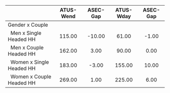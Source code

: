 
|                      |    ATUS-Wend |     ASEC-Gap |    ATUS-Wday |     ASEC-Gap |
| -------------------- | :----------: | :----------: | :----------: | :----------: |
| Gender x Couple      |              |              |              |              |
| &nbsp;&nbsp;Men x Single Headed HH |       115.00 |       -10.00 |        61.00 |        -1.00 |
| &nbsp;&nbsp;Men x Couple Headed HH |       162.00 |         3.00 |        90.00 |         0.00 |
| &nbsp;&nbsp;Women x Single Headed HH |       183.00 |        -3.00 |       155.00 |        10.00 |
| &nbsp;&nbsp;Women x Couple Headed HH |       269.00 |         1.00 |       225.00 |         6.00 |

